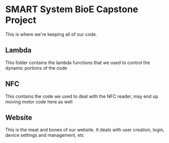 # SMART System BioE Capstone Project
This is where we're keeping all of our code.

## Lambda
This folder contains the lambda functions that we used to control the dynamic portions of the code

## NFC
This contains the code we used to deal with the NFC reader, may end up moving motor code here as well

## Website
This is the meat and bones of our website. It deals with user creation, login, device settings and management, etc
